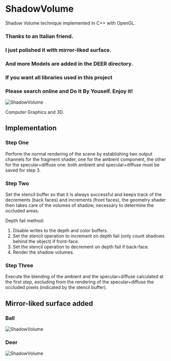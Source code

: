 # ShadowVolume
Shadow Volume technique implemented in C++ with OpenGL.

### Thanks to an Italian friend.
### I just polished it with mirror-liked surface.
### And more Models are added in the DEER directory.
### If you want all libraries used in this project
### Please search online and Do It By Youself. Enjoy it!
![ShadowVolume](https://image.ibb.co/maYiqH/Screenshot_2018_03_19_12_08_19.png)

Computer Graphics and 3D.

## Implementation
### Step One
Perform the normal rendering of the scene by establishing two output channels for the fragment shader, one for the ambient component, the other for the specular+diffuse one: both ambient and specular+diffuse must be saved for step 3.
### Step Two
Set the stencil buffer so that it is always successful and keeps track of the decrements (back faces) and increments (front faces), the geometry shader then takes care of the volumes of shadow, necessary to determine the occluded areas.

Depth fail method:
1. Disable writes to the depth and color buffers.
2. Set the stencil operation to increment on depth fail (only count shadows behind the object) if front-face.
3. Set the stencil operation to decrement on depth fail if back-face.
4. Render the shadow volumes.

### Step Three
Execute the blending of the ambient and the specular+diffuse calculated at the first step, excluding from the rendering of the specular+diffuse the occluded pixels (indicated by the stencil buffer).

## Mirror-liked surface added
### Ball
![ShadowVolume](http://47.110.134.247/OpenGL/ball1.png)
### Deer
![ShadowVolume](http://47.110.134.247/OpenGL/deer2.png)
